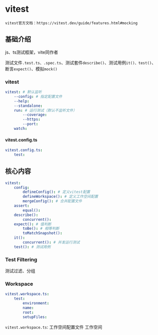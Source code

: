 # vitest

`vitest官方文档：https://vitest.dev/guide/features.html#mocking`


## 基础介绍

js、ts测试框架，vite同作者

测试文件`.test.ts、.spec.ts`、测试套件`describe()`、测试用例`it()、test()`、断言`expect()`、模拟`mock()`



### vitest
```yaml
vitest: # 默认监听
    --config: # 指定配置文件
    --help:
    --standalone:
    run: # 运行测试（默认不监听文件）
        --coverage: 
        --https:
        --port:
    watch:
```


#### vitest.config.ts
```yaml
vitest.config.ts:
    test:

```


## 核心内容
```yaml
vitest:
    config:
        defineConfig(): # 定义vitest配置
        defineWorkspace(): # 定义工作空间配置
        mergeConfig(): # 合并配置文件
    assert:
        equal():       
    describe():
        concurrent():
    expect(): # 值判断
        toBe(): # 相等判断
        toMatchSnapshot():
    it():
        concurrent(): # 并发运行测试
    test(): # 测试用例
```


### Test Filtering


测试过滤、分组


### Workspace
```yaml
vitest.workspace.ts:
    test:
        environment:
        name:
        root:
        setupFiles:
```

`vitest.workspace.ts`: 工作空间配置文件
工作空间